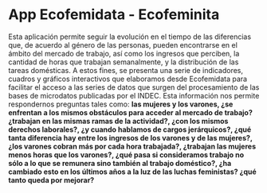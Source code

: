 # App Ecofemidata - Ecofeminita


Esta aplicación permite seguir la evolución en el tiempo de las diferencias que, de acuerdo al género de las personas, pueden encontrarse en el ámbito del mercado de trabajo, así como los ingresos que perciben, la cantidad de horas que trabajan semanalmente, y la distribución de las tareas domésticas. 
A estos fines, se presenta una serie de indicadores, cuadros y gráficos interactivos que elaboramos desde Ecofemidata para facilitar el acceso a las series de datos que surgen del procesamiento de las bases de microdatos publicadas por el INDEC. Esta información nos permite respondernos preguntas tales como: **las mujeres y los varones, ¿se enfrentan a los mismos obstáculos para acceder al mercado de trabajo? ¿trabajan en las mismas ramas de la actividad?, ¿con los mismos derechos laborales?, ¿y cuando hablamos de cargos jerárquicos?, ¿qué tanta diferencia hay entre los ingresos de los varones y de las mujeres?, ¿los varones cobran más por cada hora trabajada?, ¿trabajan las mujeres menos horas que los varones?, ¿qué pasa si consideramos trabajo no sólo a lo que se remunera sino también al trabajo doméstico?, ¿ha cambiado esto en los últimos años a la luz de las luchas feministas? ¿qué tanto queda por mejorar?** 
